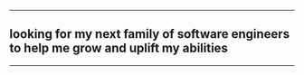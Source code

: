 * * *

## looking for my next family of software engineers to help me grow and uplift my abilities

* * *


